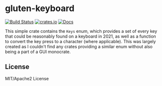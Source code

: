 # gluten-keyboard

[![Build Status](https://dev.azure.com/jtnunley01/gui-tools/_apis/build/status/notgull.gluten-keyboard?branchName=master)](https://dev.azure.com/jtnunley01/gui-tools/_build/latest?definitionId=13&branchName=master) [![crates.io](https://img.shields.io/crates/v/gluten-keyboard)](https://crates.io/crates/breadx) [![Docs](https://docs.rs/gluten-keyboard/badge.svg)](https://docs.rs/gluten-keyboard)

This simple crate contains the `Keys` enum, which provides a set of every key that could be reasonably found on a keyboard in 2021, as well as a function to convert the key press to a character (where applicable). This was largely created as I couldn't find any crates providing a similar enum without also being a part of a GUI monocrate.

## License

MIT/Apache2 License
